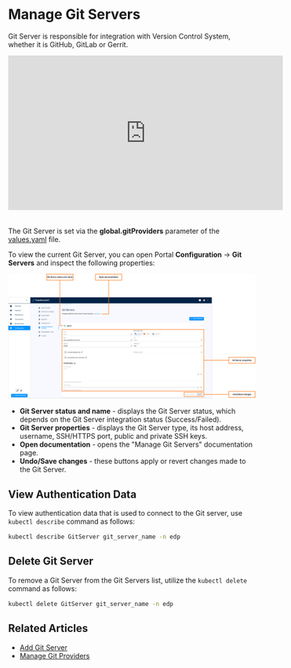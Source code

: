 # Manage Git Servers

Git Server is responsible for integration with Version Control System, whether it is GitHub, GitLab or Gerrit.

<div style={{ display: 'flex', justifyContent: 'center' }}>
<iframe width="560" height="315" src="https://www.youtube.com/embed/pzheGwBLZvU" title="YouTube video player" frameborder="0" allow="accelerometer; autoplay; clipboard-write; encrypted-media; gyroscope; picture-in-picture" allowfullscreen="allowfullscreen"></iframe>
</div><br />

The Git Server is set via the **global.gitProviders** parameter of the [values.yaml](https://github.com/epam/edp-install/blob/release/3.9/deploy-templates/values.yaml#L12) file.

To view the current Git Server, you can open Portal **Configuration** -> **Git Servers** and inspect the following properties:

![Git Server menu](../assets/user-guide/krci-portal-git-server-overview.png "Git Server menu")

* **Git Server status and name** - displays the Git Server status, which depends on the Git Server integration status (Success/Failed).
* **Git Server properties** - displays the Git Server type, its host address, username, SSH/HTTPS port, public and private SSH keys.
* **Open documentation** - opens the "Manage Git Servers" documentation page.
* **Undo/Save changes** - these buttons apply or revert changes made to the Git Server.

## View Authentication Data

To view authentication data that is used to connect to the Git server, use `kubectl describe` command as follows:

  ```bash
  kubectl describe GitServer git_server_name -n edp
  ```

## Delete Git Server

To remove a Git Server from the Git Servers list, utilize the `kubectl delete` command as follows:

  ```bash
  kubectl delete GitServer git_server_name -n edp
  ```

## Related Articles

* [Add Git Server](add-git-server.md)
* [Manage Git Providers](../user-guide/add-git-server.md)
